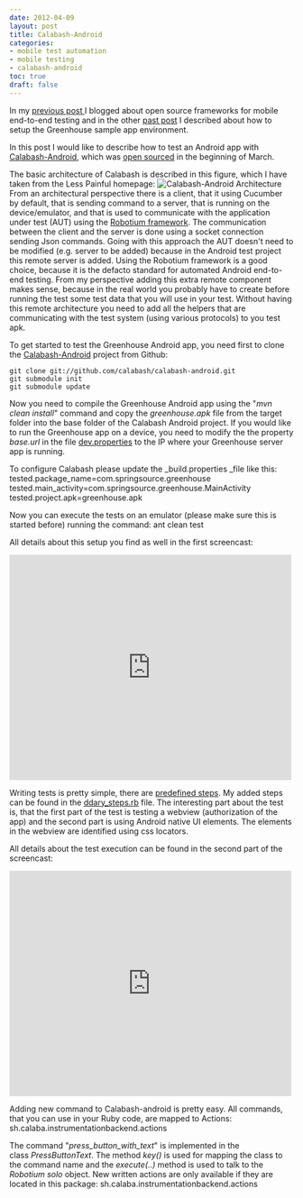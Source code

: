 ```yaml
---
date: 2012-04-09
layout: post
title: Calabash-Android
categories:
- mobile test automation
- mobile testing
- calabash-android
toc: true
draft: false
---
```


In my [previous post ](http://www.dary.de/2012/03/open-source-mobile-test-automation-frameworks/)I blogged about open source frameworks for mobile end-to-end testing and in the other [past post](http://www.dary.de/2012/03/greenhouse-application/) I described about how to setup the Greenhouse sample app environment.

In this post I would like to describe how to test an Android app with [Calabash-Android](https://github.com/calabash/calabash-android), which was [open sourced](http://blog.lesspainful.com/2012/03/07/Calabash/) in the beginning of March.

The basic architecture of Calabash is described in this figure, which I have taken from the Less Painful homepage:
![Calabash-Android Architecture](http://dary.de/images/blog/CalabashAndroidArchitecture.png)
From an architectural perspective there is a client, that it using Cucumber by default, that is sending command to a server, that is running on the device/emulator, and that is used to communicate with the application under test (AUT) using the [Robotium framework](http://code.google.com/p/robotium/). The communication between the client and the server is done using a socket connection sending Json commands. Going with this approach the AUT doesn't need to be modified (e.g. server to be added) because in the Android test project this remote server is added. Using the Robotium framework is a good choice, because it is the defacto standard for automated Android end-to-end testing. From my perspective adding this extra remote component makes sense, because in the real world you probably have to create before running the test some test data that you will use in your test. Without having this remote architecture you need to add all the helpers that are communicating with the test system (using various protocols) to you test apk.

To get started to test the Greenhouse Android app, you need first to clone the [Calabash-Android](https://github.com/calabash/calabash-android) project from Github:

	git clone git://github.com/calabash/calabash-android.git
    git submodule init
    git submodule update

Now you need to compile the Greenhouse Android app using the "_mvn clean install_" command and copy the _greenhouse.apk_ file from the target folder into the base folder of the Calabash Android project. If you would like to run the Greenhouse app on a device, you need to modify the the property _base.url_ in the file [dev.properties](https://github.com/DominikDary/greenhouse-android/blob/master/filters/dev.properties) to the IP where your Greenhouse server app is running.

To configure Calabash please update the _build.properties _file like this:
	tested.package_name=com.springsource.greenhouse
	tested.main_activity=com.springsource.greenhouse.MainActivity
	tested.project.apk=greenhouse.apk

Now you can execute the tests on an emulator (please make sure this is started before) running the command:
	ant clean test

All details about this setup you find as well in the first screencast:
<iframe src="http://player.vimeo.com/video/40001570" width="500" height="400" frameborder="0" webkitAllowFullScreen mozallowfullscreen allowFullScreen></iframe>

Writing tests is pretty simple, there are [predefined steps](https://github.com/DominikDary/greenhouse-android-calabash/blob/master/features/step_definitions/canned_steps.md). My added steps can be found in the [ddary_steps.rb](https://github.com/DominikDary/greenhouse-android-calabash/blob/master/features/step_definitions/ddary_steps.rb) file. The interesting part about the test is, that the first part of the test is testing a webview (authorization of the app) and the second part is using Android native UI elements. The elements in the webview are identified using css locators.

All details about the test execution can be found in the second part of the screencast:
<iframe src="http://player.vimeo.com/video/40029918" width="500" height="400" frameborder="0" webkitAllowFullScreen mozallowfullscreen allowFullScreen></iframe>

Adding new command to Calabash-android is pretty easy. All commands, that you can use in your Ruby code, are mapped to Actions:
	sh.calaba.instrumentationbackend.actions

The command "_press_button_with_text_" is implemented in the class _PressButtonText_. The method _key()_ is used for mapping the class to the command name and the _execute(..)_ method is used to talk to the _Robotium solo_ object. New written actions are only available if they are located in this package:
	sh.calaba.instrumentationbackend.actions
